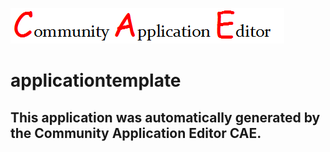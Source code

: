 ![CAE](https://github.com/UpgradeCAEOrg/application-applicationtemplate/blob/master/img/logo.png)  

applicationtemplate
===================


This application was automatically generated by the Community Application Editor CAE.  
---------------
